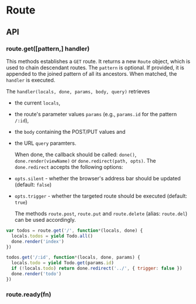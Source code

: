 # Route

## API

### route.get([pattern,] handler)

  This methods establishes a `GET` route. It returns a new `Route` object, which is used to chain descendant routes. The `pattern` is optional. If provided, it is appended to the joined pattern of all its ancestors. When matched, the `handler` is executed.

  The `handler(locals, done, params, body, query)` retrieves

- the current `locals`,
- the route's parameter values `params` (e.g., `params.id` for the pattern `/:id`),
- the `body` containing the POST/PUT values and
- the URL `query` paramters.

  When done, the callback should be called: `done()`, `done.render(viewName)` or `done.redirect(path, opts)`. The `done.redirect` accepts the following options:

- `opts.silent` - whether the browser's address bar should be updated (default: `false`)
- `opts.trigger` - whether the targeted route should be executed (default: `true`)

  The methods `route.post`, `route.put` and `route.delete` (alias: `route.del`) can be used accordingly.

```js
var todos = route.get('/', function*(locals, done) {
  locals.todos = yield Todo.all()
  done.render('index')
})

todos.get('/:id', function*(locals, done, params) {
  locals.todo = yield Todo.get(params.id)
  if (!locals.todo) return done.redirect('../', { trigger: false })
  done.render('todo')
})
```

### route.ready(fn)